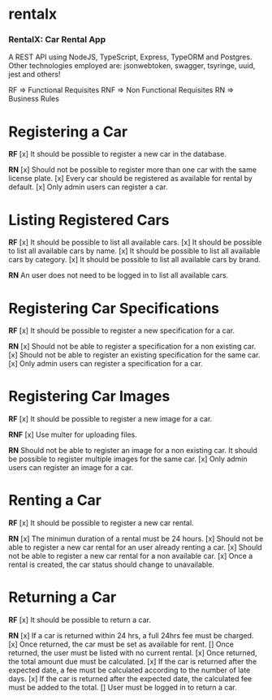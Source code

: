 # rentalx
### RentalX: Car Rental App
A REST API using NodeJS, TypeScript, Express, TypeORM and Postgres.
Other technologies employed are: jsonwebtoken, swagger, tsyringe, uuid, jest and others!

RF => Functional Requisites
RNF => Non Functional Requisites
RN => Business Rules
# Registering a Car
**RF**
[x] It should be possible to register a new car in the database.

**RN**
[x] Should not be possible to register more than one car with the same license plate.
[x] Every car should be registered as available for rental by default.
[x] Only admin users can register a car.

# Listing Registered Cars
**RF**
[x] It should be possible to list all available cars.
[x] It should be possible to list all available cars by name.
[x] It should be possible to list all available cars by category.
[x] It should be possible to list all available cars by brand.

**RN**
An user does not need to be logged in to list all available cars.

# Registering Car Specifications
**RF**
[x] It should be possible to register a new specification for a car.

**RN**
[x] Should not be able to register a specification for a non existing car.
[x] Should not be able to register an existing specification for the same car.
[x] Only admin users can register a specification for a car.

# Registering Car Images
**RF**
[x] It should be possible to register a new image for a car.

**RNF**
[x] Use multer for uploading files.

**RN**
Should not be able to register an image for a non existing car.
It should be possible to register multiple images for the same car.
[x] Only admin users can register an image for a car.

# Renting a Car

**RF**
[x] It should be possible to register a new car rental.

**RN**
[x] The minimun duration of a rental must be 24 hours.
[x] Should not be able to register a new car rental for an user already renting a car.
[x] Should not be able to register a new car rental for a non available car.
[x] Once a rental is created, the car status should change to unavailable.

# Returning a Car

**RF**
[x] It should be possible to return a car.

**RN**
[x] If a car is returned within 24 hrs, a full 24hrs fee must be charged.
[x] Once returned, the car must be set as available for rent.
[] Once returned, the user must be listed with no current rental.
[x] Once returned, the total amount due must be calculated.
[x] If the car is returned after the expected date, a fee must be calculated according to the number of late days.
[x] If the car is returned after the expected date, the calculated fee must be added to the total.
[] User must be logged in to return a car.